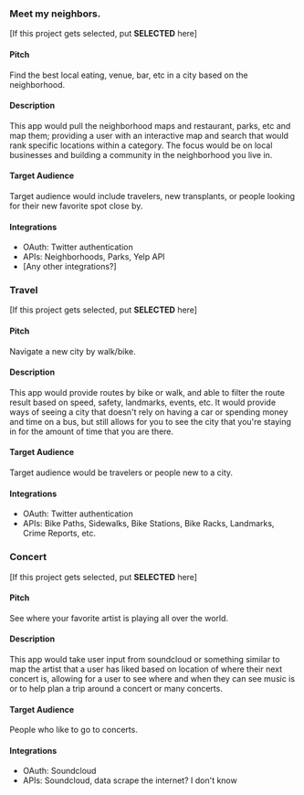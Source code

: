 ### Meet my neighbors.

[If this project gets selected, put **SELECTED** here]

#### Pitch

Find the best local eating, venue, bar, etc in a city based on the neighborhood.

#### Description

This app would pull the neighborhood maps and restaurant, parks, etc and map them;
providing a user with an interactive map and search that would rank specific
locations within a category. The focus would be on local businesses and building
a community in the neighborhood you live in.

#### Target Audience

Target audience would include travelers, new transplants, or people looking for
their new favorite spot close by.

#### Integrations

* OAuth: Twitter authentication
* APIs: Neighborhoods, Parks, Yelp API
* [Any other integrations?]


### Travel

[If this project gets selected, put **SELECTED** here]

#### Pitch

Navigate a new city by walk/bike.

#### Description

This app would provide routes by bike or walk, and able to filter the route
result based on speed, safety, landmarks, events, etc. It would provide ways of
seeing a city that doesn't rely on having a car or spending money and time on a
bus, but still allows for you to see the city that you're staying in for the
amount of time that you are there.

#### Target Audience

Target audience would be travelers or people new to a city.

#### Integrations

* OAuth: Twitter authentication
* APIs: Bike Paths, Sidewalks, Bike Stations, Bike Racks, Landmarks, Crime
Reports, etc.


### Concert

[If this project gets selected, put **SELECTED** here]

#### Pitch

See where your favorite artist is playing all over the world.

#### Description

This app would take user input from soundcloud or something similar to map the
artist that a user has liked based on location of where their next concert is,
allowing for a user to see where and when they can see music is or to help plan
a trip around a concert or many concerts.

#### Target Audience

People who like to go to concerts.

#### Integrations

* OAuth: Soundcloud
* APIs: Soundcloud, data scrape the internet? I don't know
